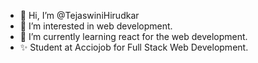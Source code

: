 - 👋 Hi, I’m @TejaswiniHirudkar
- 👀 I’m interested in web development.
- 🌱 I’m currently learning react for the web development.
- ✨ Student at Acciojob for Full Stack Web Development.

<!---
TejaswiniHirudkar/TejaswiniHirudkar is a ✨ special ✨ repository because its `README.md` (this file) appears on your GitHub profile.
You can click the Preview link to take a look at your changes.
--->
